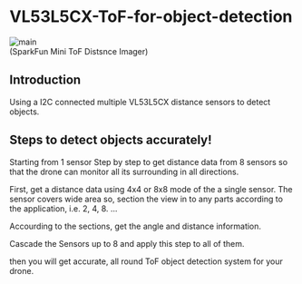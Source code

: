 # VL53L5CX-ToF-for-object-detection
![main](Images/ToF_Imager_VL53L5CX.JPEG) <br /> 
(SparkFun Mini ToF Distsnce Imager)

## Introduction
Using a I2C connected multiple VL53L5CX distance sensors to detect objects. 

## Steps to detect objects accurately!
Starting from 1 sensor Step by step to get distance data from 8 sensors so that the drone can monitor all its surrounding in all directions. 

First, get a distance data using 4x4 or 8x8 mode of the a single sensor. 
The sensor covers wide area so, section the view in to any parts according to the application, i.e. 2, 4, 8. ...

Accourding to the sections, get the angle and distance information. 

Cascade the Sensors up to 8 and apply this step to all of them. 

then you will get accurate, all round ToF  object detection system for your drone.


